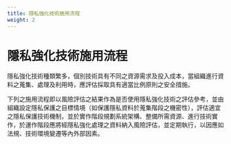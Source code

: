 ```yaml
---
title: 隱私強化技術施用流程
weight: 2
---
```


# 隱私強化技術施用流程

隱私強化技術種類繁多，個別技術具有不同之資源需求及投入成本，當組織進行資料之蒐集、處理及利用時，應評估採取具有適當比例原則之安全措施。

下列之施用流程即以風險評估之結果作為是否使用隱私強化技術之評估參考，並由組織設定隱私保護之目標情境（如保護隱私資料於蒐集階段之機密性），評估適宜之隱私保護技術機制，並於實作階段規劃系統架構、整備所需資源、進行技術實作，於運作階段應將經隱私強化處理之資料納入風險評估，並定期執行，以因應如法規、技術環境變遷等內外部因素。